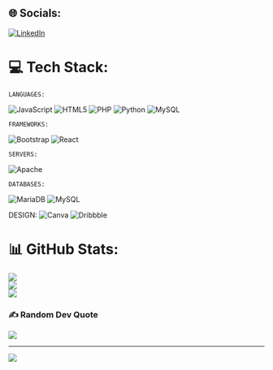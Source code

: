 
## 🌐 Socials:
[![LinkedIn](https://img.shields.io/badge/LinkedIn-%230077B5.svg?logo=linkedin&logoColor=white)](https://linkedin.com/in/https://www.linkedin.com/in/arthur-kientzler/) 

# 💻 Tech Stack:
    LANGUAGES: 
![JavaScript](https://img.shields.io/badge/javascript-%23323330.svg?style=for-the-badge&logo=javascript&logoColor=%23F7DF1E) ![HTML5](https://img.shields.io/badge/html5-%23E34F26.svg?style=for-the-badge&logo=html5&logoColor=white) ![PHP](https://img.shields.io/badge/php-%23777BB4.svg?style=for-the-badge&logo=php&logoColor=white) ![Python](https://img.shields.io/badge/python-3670A0?style=for-the-badge&logo=python&logoColor=ffdd54) ![MySQL](https://img.shields.io/badge/mysql-4479A1.svg?style=for-the-badge&logo=mysql&logoColor=white) 

    FRAMEWORKS:
 ![Bootstrap](https://img.shields.io/badge/bootstrap-%238511FA.svg?style=for-the-badge&logo=bootstrap&logoColor=white) ![React](https://img.shields.io/badge/react-%2320232a.svg?style=for-the-badge&logo=react&logoColor=%2361DAFB) 

    SERVERS: 
 ![Apache](https://img.shields.io/badge/apache-%23D42029.svg?style=for-the-badge&logo=apache&logoColor=white) 

    DATABASES: 
![MariaDB](https://img.shields.io/badge/MariaDB-003545?style=for-the-badge&logo=mariadb&logoColor=white)  ![MySQL](https://img.shields.io/badge/mysql-4479A1.svg?style=for-the-badge&logo=mysql&logoColor=white)

DESIGN: 
    ![Canva](https://img.shields.io/badge/Canva-%2300C4CC.svg?style=for-the-badge&logo=Canva&logoColor=white) ![Dribbble](https://img.shields.io/badge/Dribbble-EA4C89?style=for-the-badge&logo=dribbble&logoColor=white)

    
# 📊 GitHub Stats:
![](https://github-readme-stats.vercel.app/api?username=arthurklr&theme=dark&hide_border=false&include_all_commits=false&count_private=false)<br/>
![](https://github-readme-streak-stats.herokuapp.com/?user=arthurklr&theme=dark&hide_border=false)<br/>
![](https://github-readme-stats.vercel.app/api/top-langs/?username=arthurklr&theme=dark&hide_border=false&include_all_commits=false&count_private=false&layout=compact)

### ✍️ Random Dev Quote
![](https://quotes-github-readme.vercel.app/api?type=horizontal&theme=radical)

---
[![](https://visitcount.itsvg.in/api?id=arthurklr&icon=0&color=0)](https://visitcount.itsvg.in)

<!-- Proudly created with GPRM ( https://gprm.itsvg.in ) -->
